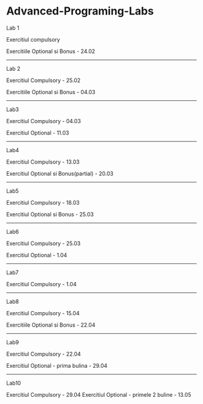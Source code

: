 # Advanced-Programing-Labs
Lab 1

Exercitiul compulsory

Exercitiile Optional si Bonus - 24.02

---------------------------------------------
Lab 2

Exercitiul Compulsory - 25.02

Exercitiile Optional si Bonus - 04.03

----------------------------------------------
Lab3

Exercitiul Compulsory - 04.03

Exercitiul Optional - 11.03

---------------------------------------------
Lab4

Exercitiul Compulsory - 13.03

Exercitiul Optional si Bonus(partial) - 20.03

--------------------------------------------
Lab5

Exercitiul Compulsory - 18.03

Exercitiul Optional si Bonus - 25.03

-------------------------------------------
Lab6

Exercitiul Compulsory - 25.03

Exercitiul Optional - 1.04

-------------------------------------------
Lab7

Exercitiul Compulsory - 1.04

------------------------------------------
Lab8

Exercitiul Compulsory - 15.04

Exercitiile Optional si Bonus - 22.04

---------------------------------------
Lab9

Exercitiul Compulsory - 22.04

Exercitiul Optional - prima bulina - 29.04

--------------------------------------------
Lab10

Exercitiul Compulsory - 29.04
Exercitiul Optional - primele 2 buline - 13.05
